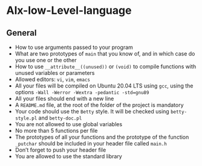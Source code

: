 # Alx-low-Level-language

## General
 * How to use arguments passed to your program
 * What are two prototypes of ``main`` that you know of, and in which case do you use one or the other
 * How to use ``__attribute__((unused))`` or ``(void)`` to compile functions with unused variables or parameters
 * Allowed editors: ``vi``, ``vim``, ``emacs``
 * All your files will be compiled on Ubuntu 20.04 LTS using ``gcc``, using the options ``-Wall -Werror -Wextra -pedantic -std=gnu89``
 * All your files should end with a new line
 * A ``README.md`` file, at the root of the folder of the project is mandatory
 * Your code should use the ``Betty`` style. It will be checked using ``betty-style.pl`` and ``betty-doc.pl``
 * You are not allowed to use global variables
 * No more than 5 functions per file
 * The prototypes of all your functions and the prototype of the function ``_putchar`` should be included in your header file called ``main.h``
 * Don’t forget to push your header file
 * You are allowed to use the standard library
